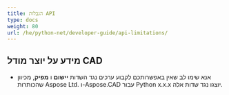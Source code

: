```yaml
---
title: הגבלות API
type: docs
weight: 80
url: /he/python-net/developer-guide/api-limitations/
---
```


## **מידע על יוצר מודל CAD**
- אנא שימו לב שאין באפשרותכם לקבוע ערכים נגד השדות **יישום** ו **מפיק**, מכיוון שהכותרות Aspose Ltd. ו-Aspose.CAD עבור Python x.x.x יוצגו נגד שדות אלה.
